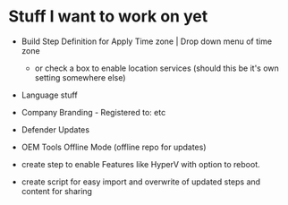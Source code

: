 # Stuff I want to work on yet

- Build Step Definition for Apply Time zone | Drop down menu of time zone
  - or check a box to enable location services (should this be it's own setting somewhere else)

- Language stuff
- Company Branding - Registered to: etc
- Defender Updates
- OEM Tools Offline Mode (offline repo for updates)
- create step to enable Features like HyperV with option to reboot.
- create script for easy import and overwrite of updated steps and content for sharing 